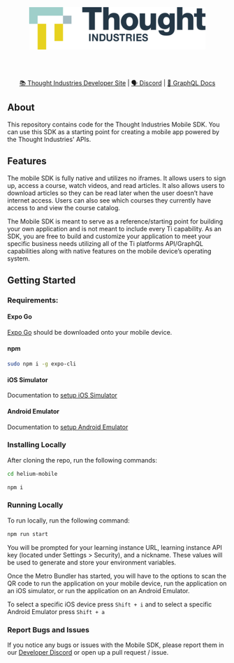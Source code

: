 <p align="center" style="padding: 50px">
    <a href="https://developer.thoughtindustries.com/build/developer-guide/"><img src="./.github/images/helium-mobile.svg" alt="Helium Logo"/></a>
    <div align="center">
        <a href="https://developer.thoughtindustries.com/build/developer-guide/">📚 Thought Industries Developer Site</a> |
        <a href="https://developer.thoughtindustries.com/build/developer-guide/">🗣 Discord</a> |
        <a href="https://developer.thoughtindustries.com/build/developer-guide/">📝 GraphQL Docs</a>
    </div>
</p>

## About

This repository contains code for the Thought Industries Mobile SDK. You can use this SDK as a starting point for creating a mobile app powered by the Thought Industries' APIs.

## Features

The mobile SDK is fully native and utilizes no iframes. It allows users to sign up, access a course, watch videos, and read articles. It also allows users to download articles so they can be read later when the user doesn’t have internet access. Users can also see which courses they currently have access to and view the course catalog.

The Mobile SDK is meant to serve as a reference/starting point for building your own application and is not meant to include every Ti capability. As an SDK, you are free to build and customize your application to meet your specific business needs utilizing all of the Ti platforms API/GraphQL capabilities along with native features on the mobile device’s operating system.

## Getting Started

### Requirements:

#### Expo Go

[Expo Go](https://expo.dev/client) should be downloaded onto your mobile device.

#### npm

```bash
sudo npm i -g expo-cli
```

#### iOS Simulator

Documentation to [setup iOS Simulator](https://docs.expo.dev/workflow/ios-simulator/)

#### Android Emulator

Documentation to [setup Android Emulator](https://docs.expo.dev/workflow/android-studio-emulator/)

### Installing Locally

After cloning the repo, run the following commands:

```bash
cd helium-mobile
```

```bash
npm i
```

### Running Locally

To run locally, run the following command:

```bash
npm run start
```

You will be prompted for your learning instance URL, learning instance API key (located under Settings > Security), and a nickname. These values will be used to generate and store your environment variables.

Once the Metro Bundler has started, you will have to the options to scan the QR code to run the application on your mobile device, run the application on an iOS simulator, or run the application on an Android Emulator.

To select a specific iOS device press `Shift + i` and to select a specific Android Emulator press `Shift + a`

### Report Bugs and Issues

If you notice any bugs or issues with the Mobile SDK, please report them in our [Developer Discord](https://discord.gg/cTJBX4muVn) or open up a pull request / issue.
